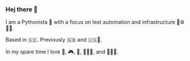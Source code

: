 ### Hej there 👋

I am a Pythonista 🐍 with a focus on test automation and infrastructure 🧪⚙️👨‍💻. 

Based in 🇸🇪. Previously 🇬🇧 and 🇺🇸🌁.

In my spare time I love 🥋, 🎮, 🏃, 🏋🏼‍♀️, and 👨🏻‍🍳.
